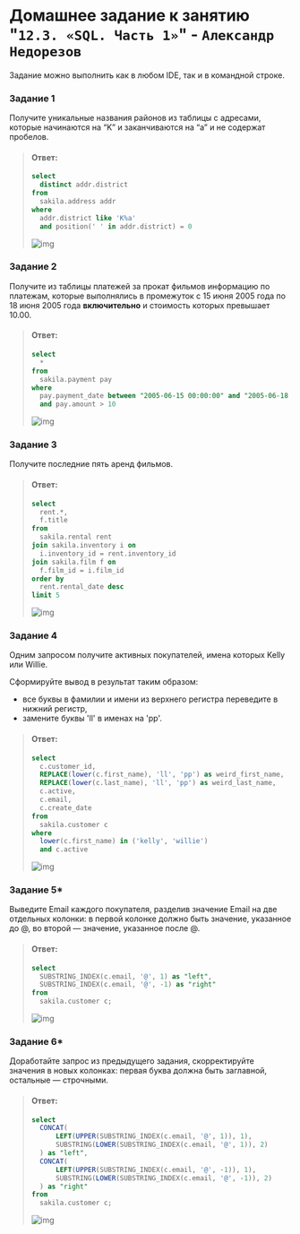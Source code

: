 # Домашнее задание к занятию "`12.3. «SQL. Часть 1»`" - `Александр Недорезов`

Задание можно выполнить как в любом IDE, так и в командной строке.

### Задание 1

Получите уникальные названия районов из таблицы с адресами, которые начинаются на “K” и заканчиваются на “a” и не содержат пробелов.

> #### Ответ: 
> ```sql
> select 
>   distinct addr.district 
> from 
>   sakila.address addr 
> where 
>   addr.district like 'K%a' 
>   and position(' ' in addr.district) = 0
> 
> ```  
> ![img](https://github.com/smutosey/sys-netology-hw/blob/main/12-03-sql1/img/1-01.png)  

### Задание 2

Получите из таблицы платежей за прокат фильмов информацию по платежам, которые выполнялись в промежуток с 15 июня 2005 года по 18 июня 2005 года **включительно** и стоимость которых превышает 10.00.

> #### Ответ: 
> ```sql
> select
> 	*
> from
> 	sakila.payment pay
> where
> 	pay.payment_date between "2005-06-15 00:00:00" and "2005-06-18 23:59:59"
> 	and pay.amount > 10
> ```  
> ![img](https://github.com/smutosey/sys-netology-hw/blob/main/12-03-sql1/img/2-01.png) 


### Задание 3

Получите последние пять аренд фильмов.

> #### Ответ: 
> ```sql
> select
> 	rent.*,
> 	f.title
> from
> 	sakila.rental rent
> join sakila.inventory i on
> 	i.inventory_id = rent.inventory_id
> join sakila.film f on
> 	f.film_id = i.film_id
> order by
> 	rent.rental_date desc
> limit 5
> ```  
> ![img](https://github.com/smutosey/sys-netology-hw/blob/main/12-03-sql1/img/3-01.png) 

### Задание 4

Одним запросом получите активных покупателей, имена которых Kelly или Willie. 

Сформируйте вывод в результат таким образом:
- все буквы в фамилии и имени из верхнего регистра переведите в нижний регистр,
- замените буквы 'll' в именах на 'pp'.

> #### Ответ: 
> ```sql
> select
> 	c.customer_id,
> 	REPLACE(lower(c.first_name), 'll', 'pp') as weird_first_name,
> 	REPLACE(lower(c.last_name), 'll', 'pp') as weird_last_name,
> 	c.active,
> 	c.email,
> 	c.create_date
> from
> 	sakila.customer c
> where
> 	lower(c.first_name) in ('kelly', 'willie')
> 	and c.active
> ```  
> ![img](https://github.com/smutosey/sys-netology-hw/blob/main/12-03-sql1/img/4-01.png) 

### Задание 5*

Выведите Email каждого покупателя, разделив значение Email на две отдельных колонки: в первой колонке должно быть значение, указанное до @, во второй — значение, указанное после @.

> #### Ответ: 
> ```sql
> select
> 	SUBSTRING_INDEX(c.email, '@', 1) as "left",
> 	SUBSTRING_INDEX(c.email, '@', -1) as "right"
> from
> 	sakila.customer c;
> ```  
> ![img](https://github.com/smutosey/sys-netology-hw/blob/main/12-03-sql1/img/5-01.png) 


### Задание 6*

Доработайте запрос из предыдущего задания, скорректируйте значения в новых колонках: первая буква должна быть заглавной, остальные — строчными.

> #### Ответ: 
> ```sql
> select
> 	CONCAT(
> 		LEFT(UPPER(SUBSTRING_INDEX(c.email, '@', 1)), 1), 
> 		SUBSTRING(LOWER(SUBSTRING_INDEX(c.email, '@', 1)), 2)
> 	) as "left",
> 	CONCAT(
> 		LEFT(UPPER(SUBSTRING_INDEX(c.email, '@', -1)), 1), 
> 		SUBSTRING(LOWER(SUBSTRING_INDEX(c.email, '@', -1)), 2)
> 	) as "right"
> from
> 	sakila.customer c;
> ```  
> ![img](https://github.com/smutosey/sys-netology-hw/blob/main/12-03-sql1/img/6-01.png) 